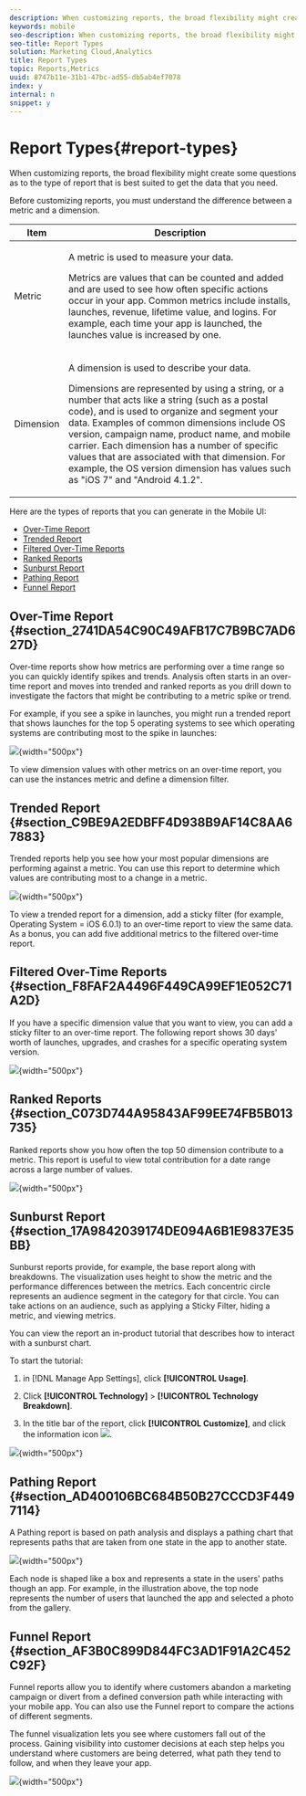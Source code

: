 ```yaml
---
description: When customizing reports, the broad flexibility might create some questions as to the type of report that is best suited to get the data that you need.
keywords: mobile
seo-description: When customizing reports, the broad flexibility might create some questions as to the type of report that is best suited to get the data that you need.
seo-title: Report Types
solution: Marketing Cloud,Analytics
title: Report Types
topic: Reports,Metrics
uuid: 8747b11e-31b1-47bc-ad55-db5ab4ef7078
index: y
internal: n
snippet: y
---
```


# Report Types{#report-types}

When customizing reports, the broad flexibility might create some questions as to the type of report that is best suited to get the data that you need.

 Before customizing reports, you must understand the difference between a metric and a dimension. 

<table id="table_548AFD96D5724DAD9AD36B7F5317E33E"> 
 <thead> 
  <tr> 
   <th colname="col1" class="entry"> Item </th> 
   <th colname="col2" class="entry"> Description </th> 
  </tr>
 </thead>
 <tbody> 
  <tr> 
   <td colname="col1"> <p>Metric </p> </td> 
   <td colname="col2"> <p>A metric is used to measure your data. </p> <p>Metrics are values that can be counted and added and are used to see how often specific actions occur in your app. Common metrics include installs, launches, revenue, lifetime value, and logins. For example, each time your app is launched, the <span class="term"> launches</span> value is increased by one. </p> </td> 
  </tr> 
  <tr> 
   <td colname="col1"> <p>Dimension </p> </td> 
   <td colname="col2"> <p>A dimension is used to describe your data. </p> <p>Dimensions are represented by using a string, or a number that acts like a string (such as a postal code), and is used to organize and segment your data. Examples of common dimensions include OS version, campaign name, product name, and mobile carrier. Each dimension has a number of specific values that are associated with that dimension. For example, the OS version dimension has values such as "iOS 7" and "Android 4.1.2". </p> </td> 
  </tr> 
 </tbody> 
</table>

Here are the types of reports that you can generate in the Mobile UI:

* [Over-Time Report](../gs/reports-types.md#section_2741DA54C90C49AFB17C7B9BC7AD627D) 
* [Trended Report](../gs/reports-types.md#section_C9BE9A2EDBFF4D938B9AF14C8AA67883) 
* [Filtered Over-Time Reports](../gs/reports-types.md#section_F8FAF2A4496F449CA99EF1E052C71A2D) 
* [Ranked Reports](../gs/reports-types.md#section_C073D744A95843AF99EE74FB5B013735) 
* [Sunburst Report](../gs/reports-types.md#section_17A9842039174DE094A6B1E9837E35BB) 
* [Pathing Report](../gs/reports-types.md#section_AD400106BC684B50B27CCCD3F4497114) 
* [Funnel Report](../gs/reports-types.md#section_AF3B0C899D844FC3AD1F91A2C452C92F)

## Over-Time Report {#section_2741DA54C90C49AFB17C7B9BC7AD627D}

Over-time reports show how metrics are performing over a time range so you can quickly identify spikes and trends. Analysis often starts in an over-time report and moves into trended and ranked reports as you drill down to investigate the factors that might be contributing to a metric spike or trend.

For example, if you see a spike in launches, you might run a trended report that shows launches for the top 5 operating systems to see which operating systems are contributing most to the spike in launches:

![](assets/overtime.png){width="500px"}

To view dimension values with other metrics on an over-time report, you can use the instances metric and define a dimension filter.

## Trended Report {#section_C9BE9A2EDBFF4D938B9AF14C8AA67883}

Trended reports help you see how your most popular dimensions are performing against a metric. You can use this report to determine which values are contributing most to a change in a metric.

![](assets/trended.png){width="500px"}

To view a trended report for a dimension, add a sticky filter (for example, Operating System = iOS 6.0.1) to an over-time report to view the same data. As a bonus, you can add five additional metrics to the filtered over-time report.

## Filtered Over-Time Reports {#section_F8FAF2A4496F449CA99EF1E052C71A2D}

If you have a specific dimension value that you want to view, you can add a sticky filter to an over-time report. The following report shows 30 days' worth of launches, upgrades, and crashes for a specific operating system version.

![](assets/overtime-filter.png){width="500px"}

## Ranked Reports {#section_C073D744A95843AF99EE74FB5B013735}

Ranked reports show you how often the top 50 dimension contribute to a metric. This report is useful to view total contribution for a date range across a large number of values.

![](assets/ranked.png){width="500px"}

## Sunburst Report {#section_17A9842039174DE094A6B1E9837E35BB}

Sunburst reports provide, for example, the base report along with breakdowns. The visualization uses height to show the metric and the performance differences between the metrics. Each concentric circle represents an audience segment in the category for that circle. You can take actions on an audience, such as applying a Sticky Filter, hiding a metric, and viewing metrics.

You can view the report an in-product tutorial that describes how to interact with a sunburst chart.

To start the tutorial:

1. in [!DNL Manage App Settings], click **[!UICONTROL Usage]**. 

1. Click **[!UICONTROL Technology]** > **[!UICONTROL Technology Breakdown]**. 
1. In the title bar of the report, click **[!UICONTROL Customize]**, and click the information icon  ![](assets/icon_information.png).

![](assets/report_technology.png){width="500px"}

## Pathing Report {#section_AD400106BC684B50B27CCCD3F4497114}

A Pathing report is based on path analysis and displays a pathing chart that represents paths that are taken from one state in the app to another state.

![](assets/action_paths.png){width="500px"}

Each node is shaped like a box and represents a state in the users' paths though an app. For example, in the illustration above, the top node represents the number of users that launched the app and selected a photo from the gallery.

## Funnel Report {#section_AF3B0C899D844FC3AD1F91A2C452C92F}

Funnel reports allow you to identify where customers abandon a marketing campaign or divert from a defined conversion path while interacting with your mobile app. You can also use the Funnel report to compare the actions of different segments.

The funnel visualization lets you see where customers fall out of the process. Gaining visibility into customer decisions at each step helps you understand where customers are being deterred, what path they tend to follow, and when they leave your app.

![](assets/funnel.png){width="500px"}
